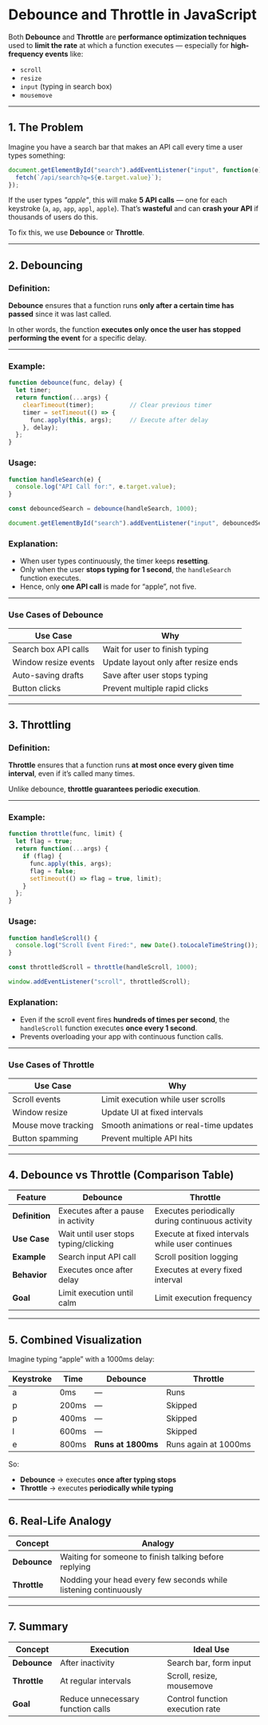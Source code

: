 # **Debounce and Throttle in JavaScript**

Both **Debounce** and **Throttle** are **performance optimization techniques** used to **limit the rate** at which a function executes — especially for **high-frequency events** like:

* `scroll`
* `resize`
* `input` (typing in search box)
* `mousemove`

---

## **1. The Problem**

Imagine you have a search bar that makes an API call every time a user types something:

```js
document.getElementById("search").addEventListener("input", function(e) {
  fetch(`/api/search?q=${e.target.value}`);
});
```

If the user types *"apple"*, this will make **5 API calls** — one for each keystroke (`a`, `ap`, `app`, `appl`, `apple`).
That’s **wasteful** and can **crash your API** if thousands of users do this.

To fix this, we use **Debounce** or **Throttle**.

---

## **2. Debouncing**

### **Definition:**

**Debounce** ensures that a function runs **only after a certain time has passed** since it was last called.

In other words, the function **executes only once the user has stopped performing the event** for a specific delay.

---

### **Example:**

```js
function debounce(func, delay) {
  let timer;
  return function(...args) {
    clearTimeout(timer);          // Clear previous timer
    timer = setTimeout(() => {
      func.apply(this, args);     // Execute after delay
    }, delay);
  };
}
```

### **Usage:**

```js
function handleSearch(e) {
  console.log("API Call for:", e.target.value);
}

const debouncedSearch = debounce(handleSearch, 1000);

document.getElementById("search").addEventListener("input", debouncedSearch);
```

### **Explanation:**

* When user types continuously, the timer keeps **resetting**.
* Only when the user **stops typing for 1 second**, the `handleSearch` function executes.
* Hence, only **one API call** is made for “apple”, not five.

---

### **Use Cases of Debounce**

| Use Case             | Why                                  |
| -------------------- | ------------------------------------ |
| Search box API calls | Wait for user to finish typing       |
| Window resize events | Update layout only after resize ends |
| Auto-saving drafts   | Save after user stops typing         |
| Button clicks        | Prevent multiple rapid clicks        |

---

## **3. Throttling**

### **Definition:**

**Throttle** ensures that a function runs **at most once every given time interval**, even if it’s called many times.

Unlike debounce, **throttle guarantees periodic execution**.

---

### **Example:**

```js
function throttle(func, limit) {
  let flag = true;
  return function(...args) {
    if (flag) {
      func.apply(this, args);
      flag = false;
      setTimeout(() => flag = true, limit);
    }
  };
}
```

### **Usage:**

```js
function handleScroll() {
  console.log("Scroll Event Fired:", new Date().toLocaleTimeString());
}

const throttledScroll = throttle(handleScroll, 1000);

window.addEventListener("scroll", throttledScroll);
```

### **Explanation:**

* Even if the scroll event fires **hundreds of times per second**,
  the `handleScroll` function executes **once every 1 second**.
* Prevents overloading your app with continuous function calls.

---

### **Use Cases of Throttle**

| Use Case            | Why                                    |
| ------------------- | -------------------------------------- |
| Scroll events       | Limit execution while user scrolls     |
| Window resize       | Update UI at fixed intervals           |
| Mouse move tracking | Smooth animations or real-time updates |
| Button spamming     | Prevent multiple API hits              |

---

## **4. Debounce vs Throttle (Comparison Table)**

| Feature        | Debounce                              | Throttle                                         |
| -------------- | ------------------------------------- | ------------------------------------------------ |
| **Definition** | Executes after a pause in activity    | Executes periodically during continuous activity |
| **Use Case**   | Wait until user stops typing/clicking | Execute at fixed intervals while user continues  |
| **Example**    | Search input API call                 | Scroll position logging                          |
| **Behavior**   | Executes once after delay             | Executes at every fixed interval                 |
| **Goal**       | Limit execution until calm            | Limit execution frequency                        |

---

## **5. Combined Visualization**

Imagine typing “apple” with a 1000ms delay:

| Keystroke | Time  | Debounce           | Throttle             |
| --------- | ----- | ------------------ | -------------------- |
| a         | 0ms   | —                  | Runs                 |
| p         | 200ms | —                  | Skipped              |
| p         | 400ms | —                  | Skipped              |
| l         | 600ms | —                  | Skipped              |
| e         | 800ms | **Runs at 1800ms** | Runs again at 1000ms |

So:

* **Debounce** → executes **once after typing stops**
* **Throttle** → executes **periodically while typing**

---

## **6. Real-Life Analogy**

| Concept      | Analogy                                                          |
| ------------ | ---------------------------------------------------------------- |
| **Debounce** | Waiting for someone to finish talking before replying            |
| **Throttle** | Nodding your head every few seconds while listening continuously |

---

## **7. Summary**

| Concept      | Execution                         | Ideal Use                       |
| ------------ | --------------------------------- | ------------------------------- |
| **Debounce** | After inactivity                  | Search bar, form input          |
| **Throttle** | At regular intervals              | Scroll, resize, mousemove       |
| **Goal**     | Reduce unnecessary function calls | Control function execution rate |
